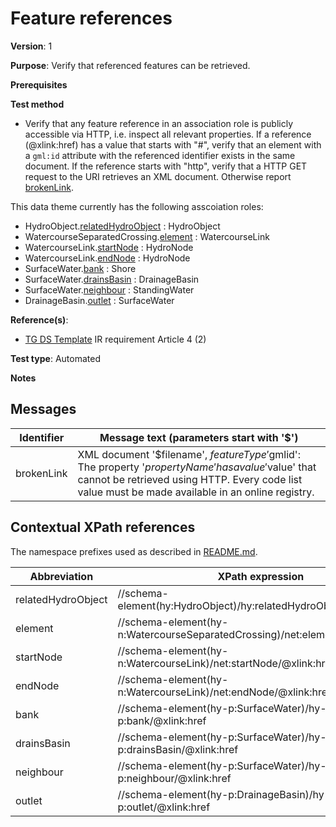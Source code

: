 # Feature references

**Version**: 1

**Purpose**: Verify that referenced features can be retrieved.

**Prerequisites**

**Test method**

* Verify that any feature reference in an association role is publicly accessible via HTTP, i.e. inspect all relevant properties. If a reference (@xlink:href) has a value that starts with "#", verify that an element with a `gml:id` attribute with the referenced identifier exists in the same document. If the reference starts with "http", verify that a HTTP GET request to the URI retrieves an XML document. Otherwise report [brokenLink](#brokenLink).

This data theme currently has the following asscoiation roles:

* HydroObject.[relatedHydroObject](#relatedHydroObject) : HydroObject
* WatercourseSeparatedCrossing.[element](#element) : WatercourseLink
* WatercourseLink.[startNode](#startNode) : HydroNode
* WatercourseLink.[endNode](#endNode) : HydroNode
* SurfaceWater.[bank](#bank) : Shore
* SurfaceWater.[drainsBasin](#drainsBasin) : DrainageBasin
* SurfaceWater.[neighbour](#neighbour) : StandingWater
* DrainageBasin.[outlet](#outlet) : SurfaceWater

**Reference(s)**: 

* [TG DS Template](http://inspire.ec.europa.eu/id/ats/data-hy/3.1/hy-ia/README#ref_TG_DS_tmpl) IR requirement Article 4 (2)

**Test type**: Automated

**Notes**

## Messages

Identifier  |  Message text (parameters start with '$')
---------------------------------------------------------- | -------------------------------------------------------------------------
brokenLink <a name="brokenLink"/>  |  XML document '$filename', $featureType '$gmlid': The property '$propertyName' has a value '$value' that cannot be retrieved using HTTP. Every code list value must be made available in an online registry. 

## Contextual XPath references

The namespace prefixes used as described in [README.md](http://inspire.ec.europa.eu/id/ats/data-hy/3.1/hy-ia/README#namespaces).

Abbreviation                                               |  XPath expression
---------------------------------------------------------- | -------------------------------------------------------------------------
relatedHydroObject <a name="relatedHydroObject"></a> |  //schema-element(hy:HydroObject)/hy:relatedHydroObject/@xlink:href
element <a name="element"></a> |  //schema-element(hy-n:WatercourseSeparatedCrossing)/net:element/@xlink:href
startNode <a name="startNode"></a> |  //schema-element(hy-n:WatercourseLink)/net:startNode/@xlink:href
endNode <a name="endNode"></a> |  //schema-element(hy-n:WatercourseLink)/net:endNode/@xlink:href
bank <a name="bank"></a> |  //schema-element(hy-p:SurfaceWater)/hy-p:bank/@xlink:href
drainsBasin <a name="drainsBasin"></a> |  //schema-element(hy-p:SurfaceWater)/hy-p:drainsBasin/@xlink:href
neighbour <a name="neighbour"></a> |  //schema-element(hy-p:SurfaceWater)/hy-p:neighbour/@xlink:href
outlet <a name="outlet"></a> |  //schema-element(hy-p:DrainageBasin)/hy-p:outlet/@xlink:href
